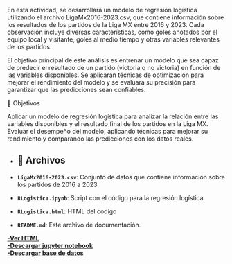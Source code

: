 En esta actividad, se desarrollará un modelo de regresión logística utilizando el archivo LigaMx2016-2023.csv, que contiene información sobre los resultados de los partidos de la Liga MX entre 2016 y 2023. Cada observación incluye diversas características, como goles anotados por el equipo local y visitante, goles al medio tiempo y otras variables relevantes de los partidos.

El objetivo principal de este análisis es entrenar un modelo que sea capaz de predecir el resultado de un partido (victoria o no victoria) en función de las variables disponibles. Se aplicarán técnicas de optimización para mejorar el rendimiento del modelo y se evaluará su precisión para garantizar que las predicciones sean confiables.

🎯 Objetivos

Aplicar un modelo de regresión logística para analizar la relación entre las variables disponibles y el resultado final de los partidos en la Liga MX.
Evaluar el desempeño del modelo, aplicando técnicas para mejorar su rendimiento y comparando las predicciones con los datos reales.


- ## 📂 Archivos

- **`LigaMx2016-2023.csv`**: Conjunto de datos que contiene información sobre los partidos de 2016 a 2023
- **`RLogistica.ipynb`**: Script con el código para la regresión logística
- **`RLogistica.html`**: HTML del codigo 
- **`README.md`**: Este archivo de documentación.

**[-Ver HTML](LigaMX.html)**    
**[-Descargar jupyter notebook](LigaMX.ipynb)**  
**[-Descargar base de datos](LigaMx2016-2023.csv)**  
